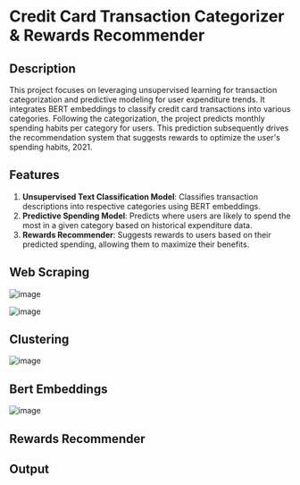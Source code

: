# Credit Card Transaction Categorizer & Rewards Recommender

## Description
This project focuses on leveraging unsupervised learning for transaction categorization and predictive modeling for user expenditure trends. It integrates BERT embeddings to classify credit card transactions into various categories. Following the categorization, the project predicts monthly spending habits per category for users. This prediction subsequently drives the recommendation system that suggests rewards to optimize the user's spending habits, 2021.

## Features
1. **Unsupervised Text Classification Model**: Classifies transaction descriptions into respective categories using BERT embeddings.
2. **Predictive Spending Model**: Predicts where users are likely to spend the most in a given category based on historical expenditure data.
3. **Rewards Recommender**: Suggests rewards to users based on their predicted spending, allowing them to maximize their benefits.

## Web Scraping

![image](https://github.com/alexbrionesU/LuminosityLab/assets/38999690/9add4ae6-bee4-43ac-b6bb-91acc5e4d1fe)

![image](https://github.com/alexbrionesU/LuminosityLab/assets/38999690/678c472a-d834-400d-9944-670d3ef79b83)


## Clustering

![image](https://github.com/alexbrionesU/LuminosityLab/assets/38999690/947419b1-d6f9-4d81-8947-11749613cee7)


## Bert Embeddings
![image](https://github.com/alexbrionesU/LuminosityLab/assets/38999690/4a53f743-46a1-4bc2-a870-069ff3ac057f)

## Rewards Recommender

## Output
